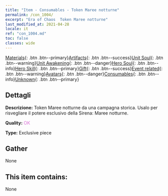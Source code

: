 ```yaml
---
title: "Item - Consumables - Token Maree notturne"
permalink: /con_1004/
excerpt: "Era of Chaos  Token Maree notturne"
last_modified_at: 2021-04-28
locale: it
ref: "con_1004.md"
toc: false
classes: wide
---
```

 [Materials](/ItemsIT/){: .btn .btn--primary}[Artifacts](/ItemsIT/Artifacts/){: .btn .btn--success}[Unit Soul](/ItemsIT/UnitSoul/){: .btn .btn--warning}[Unit Awakening](/ItemsIT/UnitAwakening/){: .btn .btn--danger}[Hero Soul](/ItemsIT/HeroSoul/){: .btn .btn--info}[Hero Skill](/ItemsIT/HeroSkill/){: .btn .btn--primary}[Gift](/ItemsIT/Gift/){: .btn .btn--success}[Event related](/ItemsIT/Events/){: .btn .btn--warning}[Avatars](/ItemsIT/Avatars/){: .btn .btn--danger}[Consumables](/ItemsIT/Consumables/){: .btn .btn--info}[Unknown](/ItemsIT/Unknown/){: .btn .btn--primary}

## Dettagli
 **Descrizione:** Token Maree notturne da una campagna storica. Usalo per risvegliare il potere esclusivo della Sirena: Maree notturne.

 **Quality:** <span style="color: #DA70D6">OK</span>

 **Type:** Exclusive piece

## Gather

  None

## This item contains:

  None

